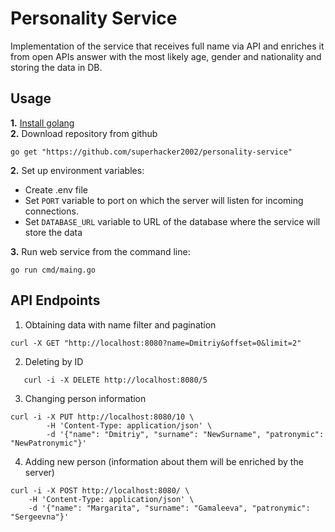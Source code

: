 # Personality Service

Implementation of the service that receives full name via API and enriches it from open APIs
answer with the most likely age, gender and nationality and storing the data in
DB. 

## Usage
**1.** [Install golang](https://go.dev/doc/install)  
**2.** Download repository from github
```shell
go get "https://github.com/superhacker2002/personality-service"
```
**2.** Set up environment variables:
- Create .env file
- Set `PORT` variable to port on which the server will listen for incoming connections.
- Set `DATABASE_URL` variable to URL of the database where the service will store the data

**3.** Run web service from the command line:
```shell
go run cmd/maing.go
```

## API Endpoints

1. Obtaining data with name filter and pagination
```
curl -X GET "http://localhost:8080?name=Dmitriy&offset=0&limit=2"
```
2. Deleting by ID
```
   curl -i -X DELETE http://localhost:8080/5
```
3. Changing person information
```
curl -i -X PUT http://localhost:8080/10 \
    	-H 'Content-Type: application/json' \
    	-d '{"name": "Dmitriy", "surname": "NewSurname", "patronymic": "NewPatronymic"}'
```
4. Adding new person (information about them will be enriched by the server)
```
curl -i -X POST http://localhost:8080/ \
	-H 'Content-Type: application/json' \
	-d '{"name": "Margarita", "surname": "Gamaleeva", "patronymic": "Sergeevna"}'
```
